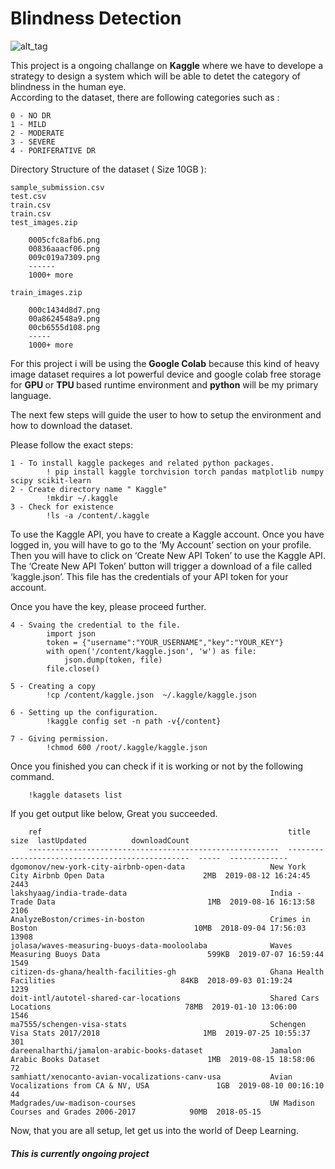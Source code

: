 # Blindness Detection

![alt_tag](https://miro.medium.com/max/624/0*qm-3jR10-p3xMD4S)

This project is a ongoing challange on <b>Kaggle</b> where we have to develope a strategy to design a system which will be able to detet the category of blindness in the human eye.
<br>
According to the dataset, there are following categories such as :

    0 - NO DR
    1 - MILD
    2 - MODERATE
    3 - SEVERE
    4 - PORIFERATIVE DR

Directory Structure of the dataset ( Size 10GB ):
        
    sample_submission.csv
    test.csv
    train.csv
    train.csv
    test_images.zip
    
        0005cfc8afb6.png
        00836aaacf06.png
        009c019a7309.png
        ------
        1000+ more
        
    train_images.zip
    
        000c1434d8d7.png
        00a8624548a9.png
        00cb6555d108.png
        -----
        1000+ more

For this project i will be using the <b>Google Colab</b> because this kind of heavy image dataset requires a lot powerful device and google colab free storage for <b>GPU </b> or <b> TPU </b> based runtime environment and <b> python</b> will be my primary language.

The next few steps will guide the user to how to setup the environment and  how to download the dataset.

Please follow the exact steps:

    1 - To install kaggle packeges and related python packages.
            ! pip install kaggle torchvision torch pandas matplotlib numpy scipy scikit-learn
    2 - Create directory name " Kaggle"
            !mkdir ~/.kaggle
    3 - Check for existence
            !ls -a /content/.kaggle
            
To use the Kaggle API, you have to create a Kaggle account. Once you have logged in, you will have to go to the ‘My Account’ section on your profile. Then you will have to click on ‘Create New API Token’ to use the Kaggle API. The ‘Create New API Token’ button will trigger a download of a file called ‘kaggle.json’. This file has the credentials of your API token for your account.

Once you have the key, please proceed further.

    4 - Svaing the credential to the file.
            import json
            token = {"username":"YOUR_USERNAME","key":"YOUR_KEY"}
            with open('/content/kaggle.json', 'w') as file:
                json.dump(token, file)
            file.close()

    5 - Creating a copy
            !cp /content/kaggle.json  ~/.kaggle/kaggle.json

    6 - Setting up the configuration.
            !kaggle config set -n path -v{/content}
    
    7 - Giving permission.
            !chmod 600 /root/.kaggle/kaggle.json

Once you finished you can check if it is working or not by the following command.

        !kaggle datasets list
If you get output like below, Great you succeeded.

        ref                                                       title                                              size  lastUpdated          downloadCount  
        --------------------------------------------------------  ------------------------------------------------  -----  -------------
    dgomonov/new-york-city-airbnb-open-data                   New York City Airbnb Open Data                      2MB  2019-08-12 16:24:45           2443  
    lakshyaag/india-trade-data                                India - Trade Data                                  1MB  2019-08-16 16:13:58           2106  
    AnalyzeBoston/crimes-in-boston                            Crimes in Boston                                   10MB  2018-09-04 17:56:03          13908  
    jolasa/waves-measuring-buoys-data-mooloolaba              Waves Measuring Buoys Data                        599KB  2019-07-07 16:59:44           1549  
    citizen-ds-ghana/health-facilities-gh                     Ghana Health Facilities                            84KB  2018-09-03 01:19:24           1239  
    doit-intl/autotel-shared-car-locations                    Shared Cars Locations                              78MB  2019-01-10 13:06:00           1546  
    ma7555/schengen-visa-stats                                Schengen Visa Stats 2017/2018                       1MB  2019-07-25 10:55:37            301  
    dareenalharthi/jamalon-arabic-books-dataset               Jamalon Arabic Books Dataset                        1MB  2019-08-15 18:58:06             72  
    samhiatt/xenocanto-avian-vocalizations-canv-usa           Avian Vocalizations from CA & NV, USA               1GB  2019-08-10 00:16:10             44  
    Madgrades/uw-madison-courses                              UW Madison Courses and Grades 2006-2017            90MB  2018-05-15 

Now, that you are all setup, let get us into the world of Deep Learning.

<h5><b>This is currently ongoing project</b></h5>
